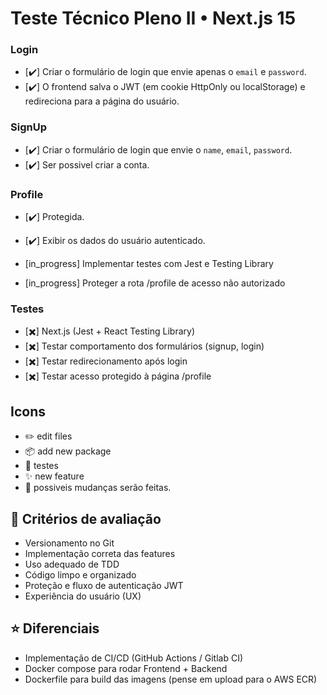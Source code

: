 # Teste Técnico Pleno II • Next.js 15

### Login
  - [✔️] Criar o formulário de login que envie apenas o `email` e `password`.
  - [✔️] O frontend salva o JWT (em cookie HttpOnly ou localStorage) e redireciona para a página do usuário.

### SignUp
  - [✔️] Criar o formulário de login que envie o `name`, `email`, `password`.
  - [✔️] Ser possivel criar a conta.
  <!-- - [✖️] O backend deve registrar o usuário e retornar um token JWT. -->

### Profile
  - [✔️] Protegida.
  - [✔️] Exibir os dados do usuário autenticado.

  - [in_progress] Implementar testes com Jest e Testing Library
  - [in_progress] Proteger a rota /profile de acesso não autorizado

### Testes
  - [✖️] Next.js (Jest + React Testing Library)
  - [✖️] Testar comportamento dos formulários (signup, login)
  - [✖️] Testar redirecionamento após login
  - [✖️] Testar acesso protegido à página /profile

## Icons
  - ✏️ edit files
  - 📦 add new package
  - 🧪 testes
  - ✨ new feature
  - 🚧 possiveis mudanças serão feitas.

## 🚀 Critérios de avaliação
  - Versionamento no Git
  - Implementação correta das features
  - Uso adequado de TDD
  - Código limpo e organizado
  - Proteção e fluxo de autenticação JWT
  - Experiência do usuário (UX)

## ⭐ Diferenciais
  - Implementação de CI/CD (GitHub Actions / Gitlab CI)
  - Docker compose para rodar Frontend + Backend
  - Dockerfile para build das imagens (pense em upload para o AWS ECR)